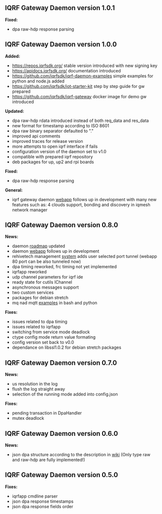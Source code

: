 ## IQRF Gateway Daemon version 1.0.1

**Fixed:**

- dpa raw-hdp response parsing

## IQRF Gateway Daemon version 1.0.0

**Added:**

- https://repos.iqrfsdk.org/ stable version introduced with new signing key
- https://apidocs.iqrfsdk.org/ documentation introduced
- https://github.com/iqrfsdk/iqrf-daemon-examples simple examples for python and node.js added
- https://github.com/iqrfsdk/iot-starter-kit step by step guide for gw prepared
- https://github.com/iqrfsdk/iqrf-gateway docker image for demo gw introduced

**Updated:**

- dpa raw-hdp rdata introduced instead of both req_data and res_data
- new format for timestamp according to ISO 8601
- dpa raw binary separator defaulted to "."
- improved api comments
- improved traces for release version
- more attempts to open iqrf interface if fails
- configuration version of the daemon set to v1.0
- compatible with prepared iqrf repository
- deb packages for up, up2 and rpi boards 

**Fixed:**

- dpa raw-hdp response parsing

**General:**

- iqrf gateway daemon [webapp](https://github.com/iqrfsdk/iqrf-daemon-webapp) follows up in development 
with many new features such as: 4 clouds support, bonding and discovery in iqmesh network manager

## IQRF Gateway Daemon version 0.8.0

**News:**

- daemon [roadmap](https://github.com/iqrfsdk/iqrf-daemon/projects?query=is%3Aopen+sort%3Aname-asc) updated
- daemon [webapp](https://github.com/iqrfsdk/iqrf-daemon-webapp) follows up in development
- rehivetech management [system](https://management.rehivetech.com) adds user selected port tunnel (webapp 80 port can be also tunneled now)
- dpa timing reworked, frc timing not yet implemented
- iqrfapp reworked
- udp channel parameters for iqrf ide
- ready state for cutils IChannel
- asynchronous messages support
- two custom services
- packages for debian stretch
- mq nad mqtt [examples](https://github.com/iqrfsdk/iqrf-daemon-examples) in bash and python

**Fixes:**

- issues related to dpa timing
- issues related to iqrfapp
- switching from service mode deadlock
- ctype config mode return value formating
- config version set back to v0.0 
- dependance on libssl1.0.2 for debian stretch packages

## IQRF Gateway Daemon version 0.7.0

**News:**

- us resolution in the log
- flush the log straight away
- selection of the running mode added into config.json

**Fixes:**

- pending transaction in DpaHandler
- mutex deadlock

## IQRF Gateway Daemon version 0.6.0

**News:**

- json dpa structure according to the description in [wiki](https://github.com/iqrfsdk/iqrf-daemon/wiki/JsonStructureDpa-v1)
(Only type raw and raw-hdp are fully implemented!)

## IQRF Gateway Daemon version 0.5.0

**Fixes:**

- iqrfapp cmdline parser
- json dpa response timestamps 
- json dpa response fields order
